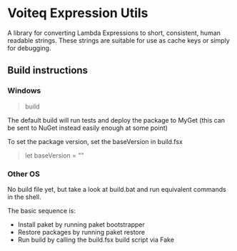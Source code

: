 # Voiteq Expression Utils

A library for converting Lambda Expressions to short, consistent, human readable strings. These strings are suitable for use as cache keys or simply for debugging.

## Build instructions

### Windows

> build

The default build will run tests and deploy the package to MyGet (this can be sent to NuGet instead easily enough at some point)

To set the package version, set the baseVersion in build.fsx

> let baseVersion = "<enter version number here>"

### Other OS

No build file yet, but take a look at build.bat and run equivalent commands in the shell.

The basic sequence is:

* Install paket by running paket bootstrapper
* Restore packages by running paket restore
* Run build by calling the build.fsx build script via Fake

